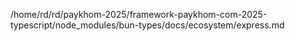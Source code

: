 /home/rd/rd/paykhom-2025/framework-paykhom-com-2025-typescript/node_modules/bun-types/docs/ecosystem/express.md